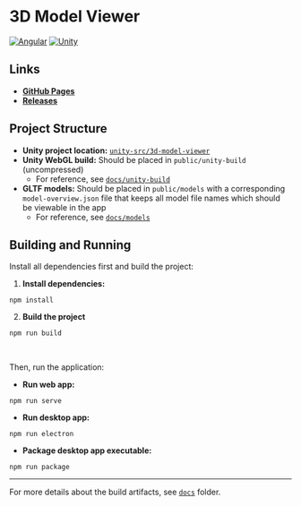 # 3D Model Viewer

[![Angular](https://img.shields.io/badge/Angular-20.0.3-red?logo=angular)](https://angular.dev/)
[![Unity](https://img.shields.io/badge/Unity-6000.0.53f1-blue?logo=unity)](https://unity.com/)

## Links

- [**GitHub Pages**](https://alessandrinip.github.io/3d-model-viewer/)
- [**Releases**](https://github.com/AlessandriniP/3d-model-viewer/releases)

## Project Structure

- **Unity project location:** [`unity-src/3d-model-viewer`](unity-src/3d-model-viewer)
- **Unity WebGL build:** Should be placed in `public/unity-build` (uncompressed)
    - For reference, see [`docs/unity-build`](docs/unity-build/)
- **GLTF models:** Should be placed in `public/models` with a corresponding `model-overview.json` file that keeps all model file names which should be viewable in the app
    - For reference, see [`docs/models`](docs/models/)

## Building and Running

Install all dependencies first and build the project:

1. **Install dependencies:**
```
npm install
```

2. **Build the project**
```
npm run build
```

<br>

Then, run the application:

- **Run web app:**
```
npm run serve
```

- **Run desktop app:**
```
npm run electron
```

- **Package desktop app executable:**
```
npm run package
```

---

For more details about the build artifacts, see [`docs`](docs) folder.
